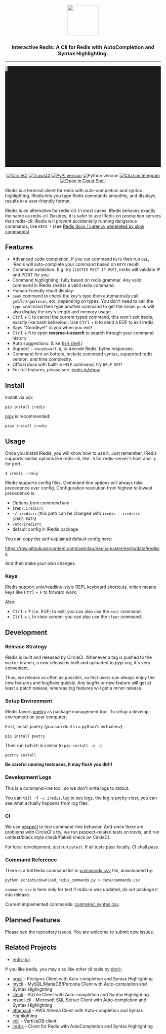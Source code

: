 <p align="center">
  <img width="100" height="100" src="https://raw.githubusercontent.com/laixintao/iredis/master/docs/assets/logo.png" />
</p>

<h3 align="center">Interactive Redis: A Cli for Redis with AutoCompletion and Syntax Highlighting.</h4>

---

<p align="center">
  <img src="./docs/assets/demo.svg" alt="demo">
</p>

<p align="center">
<a href="https://circleci.com/gh/laixintao/iredis"><img src="https://circleci.com/gh/laixintao/iredis.svg?style=svg" alt="CircleCI"></a>
<a href="https://travis-ci.org/laixintao/iredis"><img src="https://travis-ci.org/laixintao/iredis.svg?branch=master" alt="TravisCI"></a>
<a href="https://badge.fury.io/py/iredis"><img src="https://badge.fury.io/py/iredis.svg" alt="PyPI version"></a>
<img src="https://badgen.net/badge/python/3.6%20|%203.7%20|%203.8/" alt="Python version">
<a href="https://t.me/iredis_users"><img src="https://badgen.net/badge/icon/join?icon=telegram&amp;label=usergroup" alt="Chat on telegram"></a>
<a href="https://console.cloud.google.com/cloudshell/editor?cloudshell_git_repo=https://github.com/laixintao/iredis&amp;cloudshell_print=docs/cloudshell/run-in-docker.txt"><img src="https://badgen.net/badge/run/GoogleCloudShell/blue?icon=terminal" alt="Open in Cloud Shell"></a>
</p>

IRedis is a terminal client for redis with auto-completion and syntax highlighting. IRedis lets you type Redis commands smoothly, and displays results in a user-friendly format.

IRedis is an alternative for redis-cli. In most cases, IRedis behaves exactly the same as redis-cli. Besides, it is safer to use IRedis on production servers than redis-cli: IRedis will prevent accidentally running dangerous commands, like `KEYS *` (see [Redis docs / Latency generated by slow commands](https://redis.io/topics/latency#latency-generated-by-slow-commands)).


## Features

- Advanced code completion. If you run command `KEYS` then run `DEL`, IRedis will auto-complete your command based on `KEYS` result.
- Command validation. E.g. try `CLUSTER MEET IP PORT`, iredis will validate IP and PORT for you.
- Command highlighting, fully based on redis grammar. Any valid command in IRedis shell is a valid redis command.
- Human-friendly result display.
- `peek` command to check the key's type then automatically call `get`/`lrange`/`sscan`, etc, depending on types. You don't need to call the `type` command then type another command to get the value. `peek` will also display the key's length and memory usage.
- <kbd>Ctrl</kbd> + <kbd>C</kbd> to cancel the current typed command, this won't exit iredis, exactly like bash behaviour. Use <kbd>Ctrl</kbd> + <kbd>D</kbd> to send a EOF to exit iredis.
- Says "Goodbye!" to you when you exit!
- <kbd>Ctrl</kbd> + <kbd>R</kbd> to open **reverse-i-search** to search through your command history.
- Auto suggestions. (Like [fish shell](http://fishshell.com/).)
- Support `--encode=utf-8`, to decode Redis' bytes responses.
- Command hint on bottom, include command syntax, supported redis version, and time complexity.
- Offcial docs with built-in `HELP` command, try `HELP SET`!
- For full features, please see: [iredis.io/show](https://www.iredis.io/show/)

## Install

Install via pip:

```
pip install iredis
```

[pipx](https://github.com/pipxproject/pipx) is recommended:

```
pipx install iredis
```

## Usage

Once you install IRedis, you will know how to use it. Just remember, IRedis
supports similar options like redis-cli, like `-h` for redis-server's host
and `-p` for port. 

```
$ iredis --help
```

IRedis supports config files. Command-line options will always take precedence
over config. Configuration resolution from highest to lowest precedence is:

- *Options from command line*
- `$PWD/.iredisrc`
- `~/.iredisrc` (this path can be changed with `iredis --iredisrc $YOUR_PATH`)
- `/etc/iredisrc`
- default config in IRedis package.

You can copy the self-explained default config here: 

https://raw.githubusercontent.com/laixintao/iredis/master/iredis/data/iredisrc

And then make your own changes.

### Keys

IRedis support unix/readline-style REPL keyboard shortcuts, which means keys like
<kbd>Ctrl</kbd> + <kbd>F</kbd> to forward work.

Also:

- <kbd>Ctrl</kbd> + <kbd>F</kbd> (i.e. EOF) to exit; you can also use the `exit` command.
- <kbd>Ctrl</kbd> + <kbd>L</kbd> to clear screen; you can also use the `clear` command.

## Development

### Release Strategy

IRedis is built and released by CircleCI. Whenever a tag is pushed to the `master` branch, a new release is built and uploaded to pypi.org, it's very convenient.

Thus, we release as often as possible, so that users can always enjoy the new features and bugfixes quickly. Any bugfix or new feature will get at least a patch release, whereas big features will get a minor release.

### Setup Environment

IRedis favors [poetry](https://github.com/sdispater/poetry) as package management tool. To setup a develop enviroment on your computer:

First, install poetry (you can do it in a python's virtualenv):

```
pip install poetry
```

Then run (which is similar to `pip install -e .`):

```
poetry install
```

**Be careful running testcases, it may flush you db!!!**

### Development Logs

This is a command-line tool, so we don't write logs to stdout.

You can `tail -f ~/.iredis.log` to see logs, the log is pretty clear,
you can see what actually happens from log files.

### CI

We use [pexpect](https://pexpect.readthedocs.io/en/stable/) to test command-line
behavior. And since there are problems with CircleCI's tty, we run
pexpect-related tests on travis, and run unittest/black style check/flake8 check
on CircleCI.

For local development, just run `pytest`. If all tests pass locally, CI shall pass.

### Command Reference

There is a full Redis command list in [commands.csv](docs/commands.csv) file, downloaded by:

```
python scripts/download_redis_commands.py > data/commands.csv
```

`commands.csv` is here only for test if redis.io was updated, do not package it into release.

Current implemented commands: [command_syntax.csv](iredis/data/command_syntax.csv).

## Planned Features

Please see the repository issues. You are welcome to submit new issues.

## Related Projects

- [redis-tui](https://github.com/mylxsw/redis-tui)

If you like iredis, you may also like other cli tools by [dbcli](https://www.dbcli.com/):

- [pgcli](https://www.pgcli.com) - Postgres Client with Auto-completion and Syntax Highlighting
- [mycli](https://www.mycli.net) - MySQL/MariaDB/Percona Client with Auto-completion and Syntax Highlighting
- [litecli](https://litecli.com) - SQLite Client with Auto-completion and Syntax Highlighting
- [mssql-cli](https://github.com/dbcli/mssql-cli) - Microsoft SQL Server Client with Auto-completion and Syntax Highlighting
- [athenacli](https://github.com/dbcli/athenacli) - AWS Athena Client with Auto-completion and Syntax Highlighting
- [vcli](https://github.com/dbcli/vcli) - VerticaDB client
- [iredis](https://github.com/laixintao/iredis/) -  Client for Redis with AutoCompletion and Syntax Highlighting
